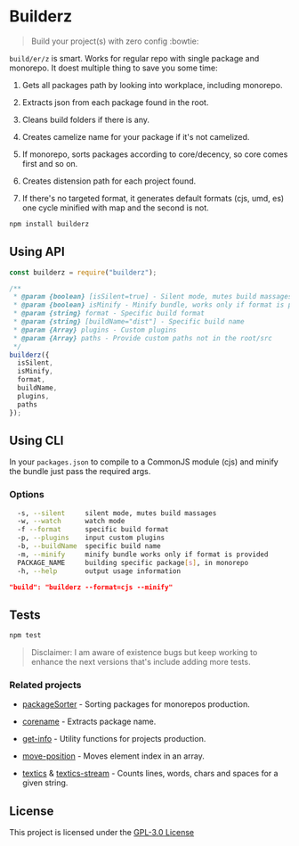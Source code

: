# Builderz

> Build your project(s) with zero config :bowtie:

`build/er/z` is smart. Works for regular repo with single package and monorepo.
It doest multiple thing to save you some time:

1. Gets all packages path by looking into workplace, including monorepo.

2. Extracts json from each package found in the root.

3. Cleans build folders if there is any.

4. Creates camelize name for your package if it's not camelized.

5. If monorepo, sorts packages according to core/decency, so core comes first
   and so on.

6. Creates distension path for each project found.

7. If there's no targeted format, it generates default formats (cjs, umd, es)
   one cycle minified with map and the second is not.

```bash
npm install builderz
```

## Using API

```js
const builderz = require("builderz");

/**
 * @param {boolean} [isSilent=true] - Silent mode, mutes build massages
 * @param {boolean} isMinify - Minify bundle, works only if format is provided
 * @param {string} format - Specific build format
 * @param {string} [buildName="dist"] - Specific build name
 * @param {Array} plugins - Custom plugins
 * @param {Array} paths - Provide custom paths not in the root/src
 */
builderz({
  isSilent,
  isMinify,
  format,
  buildName,
  plugins,
  paths
});
```

## Using CLI

In your `packages.json` to compile to a CommonJS module (cjs) and minify the
bundle just pass the required args.

### Options

```bash
  -s, --silent     silent mode, mutes build massages
  -w, --watch      watch mode
  -f --format      specific build format
  -p, --plugins    input custom plugins
  -b, --buildName  specific build name
  -m, --minify     minify bundle works only if format is provided
  PACKAGE_NAME     building specific package[s], in monorepo
  -h, --help       output usage information
```

```json
"build": "builderz --format=cjs --minify"
```

## Tests

```sh
npm test
```

> Disclaimer: I am aware of existence bugs but keep working to enhance the next
> versions that's include adding more tests.

### Related projects

- [packageSorter](https://github.com/jalal246/packageSorter) - Sorting packages
  for monorepos production.

- [corename](https://github.com/jalal246/corename) - Extracts package name.

- [get-info](https://github.com/jalal246/get-info) - Utility functions for projects production.

- [move-position](https://github.com/jalal246/move-position) - Moves element
  index in an array.

- [textics](https://github.com/jalal246/textics) & [textics-stream](https://github.com/jalal246/textics-stream) - Counts lines, words, chars and spaces for a given string.

## License

This project is licensed under the [GPL-3.0 License](https://github.com/jalal246/builderz/blob/master/LICENSE)
